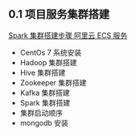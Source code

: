 ## 0.1 项目服务集群搭建

[Spark 集群搭建步骤 阿里云 ECS 服务](https://github.com/angelOnly/spark_environment)

- CentOs 7 系统安装
- Hadoop 集群搭建
- Hive 集群搭建
- Zookeeper 集群搭建
- Kafka 集群搭建
- Spark 集群搭建
- 集群启动顺序
- mongodb 安装